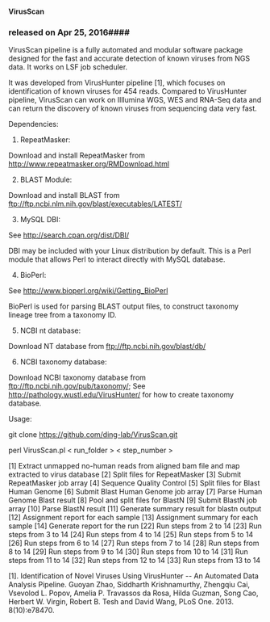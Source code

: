 #### VirusScan ####
### released on Apr 25, 2016####

VirusScan pipeline is a fully automated and modular software package designed for the fast 
and accurate detection of known viruses from NGS data. It works on LSF job scheduler. 

It was developed from VirusHunter pipeline [1], which focuses on identification of known viruses for 454 reads. 
Compared to VirusHunter pipeline, VirusScan can work on Illlumina WGS, WES and RNA-Seq data and can return 
the discovery of known viruses from sequencing data very fast.  

Dependencies:

1. RepeatMasker:

Download and install RepeatMasker from http://www.repeatmasker.org/RMDownload.html

2. BLAST Module:

Download and install BLAST from ftp://ftp.ncbi.nlm.nih.gov/blast/executables/LATEST/

3. MySQL DBI:

See http://search.cpan.org/dist/DBI/

DBI may be included with your Linux distribution by default. This is a Perl module that allows Perl to interact directly with MySQL database.

4. BioPerl:

See http://www.bioperl.org/wiki/Getting_BioPerl

BioPerl is used for parsing BLAST output files, to construct taxonomy lineage tree from a taxonomy ID.  

5. NCBI nt database:

Download NT database from ftp://ftp.ncbi.nih.gov/blast/db/

6. NCBI taxonomy database:

Download NCBI taxonomy database from ftp://ftp.ncbi.nih.gov/pub/taxonomy/; See http://pathology.wustl.edu/VirusHunter/ for how to create taxonomy database. 

Usage: 

git clone https://github.com/ding-lab/VirusScan.git

perl VirusScan.pl < run_folder > < step_number >

[1] Extract unmapped no-human reads from aligned bam file and map extracted to virus database
[2] Split files for RepeatMasker
[3] Submit RepeatMasker job array
[4] Sequence Quality Control
[5] Split files for Blast Human Genome
[6] Submit Blast Human Genome job array
[7] Parse Human Genome Blast result
[8] Pool and split files for BlastN
[9] Submit BlastN job array
[10] Parse BlastN result
[11] Generate summary result for blastn output
[12] Assignment report for each sample
[13] Assignment summary for each sample
[14] Generate report for the run
[22] Run steps from 2 to 14
[23] Run steps from 3 to 14
[24] Run steps from 4 to 14
[25] Run steps from 5 to 14
[26] Run steps from 6 to 14
[27] Run steps from 7 to 14
[28] Run steps from 8 to 14
[29] Run steps from 9 to 14
[30] Run steps from 10 to 14
[31] Run steps from 11 to 14
[32] Run steps from 12 to 14
[33] Run steps from 13 to 14 

[1]. Identification of Novel Viruses Using VirusHunter -- An Automated Data Analysis Pipeline. Guoyan Zhao, Siddharth Krishnamurthy, Zhengqiu Cai, Vsevolod L. 
Popov, Amelia P. Travassos da Rosa, Hilda Guzman, Song Cao, Herbert W. Virgin, Robert B. Tesh and David Wang, PLoS One. 2013. 8(10):e78470. 
